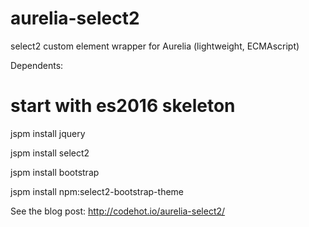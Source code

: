 # aurelia-select2
select2 custom element wrapper for Aurelia (lightweight, ECMAscript)

Dependents:

# start with es2016 skeleton
jspm install jquery

jspm install select2

jspm install bootstrap

jspm install npm:select2-bootstrap-theme


See the blog post:
http://codehot.io/aurelia-select2/

